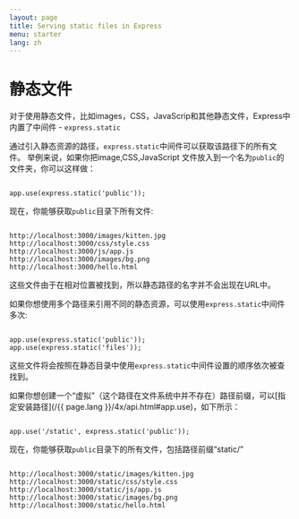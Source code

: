```yaml
---
layout: page
title: Serving static files in Express
menu: starter
lang: zh
---
```


# 静态文件

对于使用静态文件，比如images，CSS，JavaScrip和其他静态文件，Express中内置了中间件 - `express.static`

通过引入静态资源的路径，`express.static`中间件可以获取该路径下的所有文件。
举例来说，如果你把image,CSS,JavaScript 文件放入到一个名为`public`的文件夹，你可以这样做：

<pre><code class="language-javascript" translate="no">
app.use(express.static('public'));
</code></pre>

现在，你能够获取`public`目录下所有文件:

<pre class="plain-text"><code class="plain-text" translate="no">
http://localhost:3000/images/kitten.jpg
http://localhost:3000/css/style.css
http://localhost:3000/js/app.js
http://localhost:3000/images/bg.png
http://localhost:3000/hello.html
</code></pre>

<div class="doc-box doc-info">
这些文件由于在相对位置被找到，所以静态路径的名字并不会出现在URL中。
</div>

如果你想使用多个路径来引用不同的静态资源，可以使用`express.static`中间件多次:

<pre><code class="language-javascript" translate="no">
app.use(express.static('public'));
app.use(express.static('files'));
</code></pre>

这些文件将会按照在静态目录中使用`express.static`中间件设置的顺序依次被查找到。

如果你想创建一个“虚拟”（这个路径在文件系统中并不存在）路径前缀，可以[指定安装路径](/{{ page.lang }}/4x/api.html#app.use)，如下所示：

<pre><code class="language-javascript" translate="no">
app.use('/static', express.static('public'));
</code></pre>

现在，你能够获取`public`目录下的所有文件，包括路径前缀“static/”

<pre class="plain-text"><code class="plain-text" translate="no">
http://localhost:3000/static/images/kitten.jpg
http://localhost:3000/static/css/style.css
http://localhost:3000/static/js/app.js
http://localhost:3000/static/images/bg.png
http://localhost:3000/static/hello.html
</code></pre>

